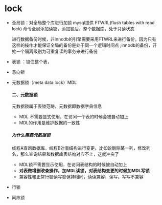 # lock

- 全局锁：对全局整个库进行加锁  mysql提供 FTWRL(flush tables with read lock) 命令全局添加读锁，添加锁后，整个数据库，处于只读状态

   进行数据备份时候，非innodb的引擎需要采用FTWRL来进行备份，因为只有这样的操作才能保证全局的备份是处于同一个逻辑时间点 ;innodb的备份，开始一个隔离级别为可重复读的事务来进行备份

- 表锁   ：锁住整个表，

- 意向锁

- 元数据锁（meta data lock）MDL  

   #### 二、元数据锁

   元数据锁属于表锁范畴，元数据即数据字典信息

   - MDL 不需要显式使用，在访问一个表的时候会被自动加上
   - MDL的作用是维护数据的一致性

   ##### 为什么需要元数据锁

   线程A查询数据库，线程B对表结构进行变更，比如说删除某一列，修改列名，那么查询结果和数据库表结构对应不上，这就冲突了

   - MDL锁不需要显示使用，在访问表结构的时候被自动加上
   - **对表做增删改查操作，加MDL读锁，对表结构变更的时候加MDL写锁**
   - 兼容性和正常行锁读写锁保持相同，读读兼容，读写，写写不兼容

- 行锁

- 间隙锁